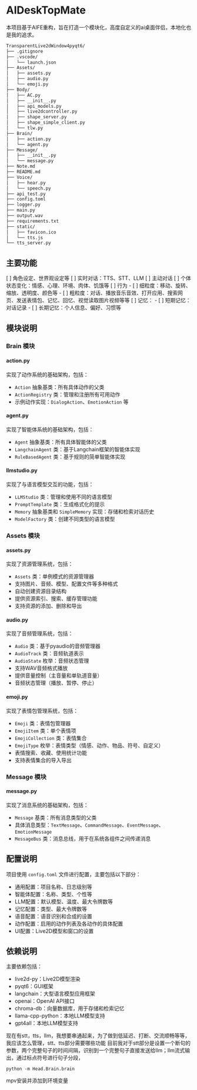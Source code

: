 # AIDeskTopMate

本项目基于AIFE重构，旨在打造一个模块化，高度自定义的ai桌面伴侣，本地化也是我的追求。

```bash
TransparentLive2dWindow4pyqt6/
├── .gitignore
├── .vscode/
│   └── launch.json
├── Assets/
│   ├── assets.py
│   ├── audio.py
│   └── emoji.py
├── Body/
│   ├── AC.py
│   ├── __init__.py
│   ├── api_models.py
│   ├── live2dcontroller.py
│   ├── shape_server.py
│   ├── shape_simple_client.py
│   └── tlw.py
├── Brain/
│   ├── action.py
│   └── agent.py
├── Message/
│   ├── __init__.py
│   └── message.py
├── Note.md
├── README.md
├── Voice/
│   ├── hear.py
│   └── speech.py
├── api_test.py
├── config.toml
├── logger.py
├── main.py
├── output.wav
├── requirements.txt
├── static/
│   ├── favicon.ico
│   └── tts.js
└── tts_server.py
```

## 主要功能
[ ] 角色设定、世界观设定等
[ ] 实时对话：TTS、STT、LLM
[ ] 主动对话
[ ] 个体状态变化：情感、心理、环境、肉体、饥饿等
[ ] 行为
    - [ ] 细粒度：移动、旋转、缩放、透明度、颜色等
    - [ ] 粗粒度：对话、播放音乐音效、打开应用、搜索网页、发送表情包、记忆、回忆、视觉读取图片视频等等
[ ] 记忆：
    - [ ] 短期记忆：对话记录
    - [ ] 长期记忆：个人信息、偏好、习惯等

## 模块说明

### Brain 模块

#### action.py
实现了动作系统的基础架构，包括：
- `Action` 抽象基类：所有具体动作的父类
- `ActionRegistry` 类：管理和注册所有可用动作
- 示例动作实现：`DialogAction`、`EmotionAction` 等

#### agent.py
实现了智能体系统的基础架构，包括：
- `Agent` 抽象基类：所有具体智能体的父类
- `LangchainAgent` 类：基于Langchain框架的智能体实现
- `RuleBasedAgent` 类：基于规则的简单智能体实现

#### llmstudio.py
实现了与语言模型交互的功能，包括：
- `LLMStudio` 类：管理和使用不同的语言模型
- `PromptTemplate` 类：生成格式化的提示
- `Memory` 抽象基类和 `SimpleMemory` 实现：存储和检索对话历史
- `ModelFactory` 类：创建不同类型的语言模型

### Assets 模块

#### assets.py
实现了资源管理系统，包括：
- `Assets` 类：单例模式的资源管理器
- 支持图片、音频、模型、配置文件等多种格式
- 自动创建资源目录结构
- 提供资源索引、搜索、缓存管理功能
- 支持资源的添加、删除和导出

#### audio.py
实现了音频管理系统，包括：
- `Audio` 类：基于pyaudio的音频管理器
- `AudioTrack` 类：音频轨道表示
- `AudioState` 枚举：音频状态管理
- 支持WAV音频格式播放
- 提供音量控制（主音量和单轨道音量）
- 音频状态管理（播放、暂停、停止）

#### emoji.py
实现了表情包管理系统，包括：
- `Emoji` 类：表情包管理器
- `EmojiItem` 类：单个表情项
- `EmojiCollection` 类：表情集合
- `EmojiType` 枚举：表情类型（情感、动作、物品、符号、自定义）
- 表情搜索、收藏、使用统计功能
- 支持表情集合的导入导出

### Message 模块

#### message.py
实现了消息系统的基础架构，包括：
- `Message` 基类：所有消息类型的父类
- 具体消息类型：`TextMessage`、`CommandMessage`、`EventMessage`、`EmotionMessage`
- `MessageBus` 类：消息总线，用于在系统各组件之间传递消息

## 配置说明

项目使用 `config.toml` 文件进行配置，主要包括以下部分：

- 通用配置：项目名称、日志级别等
- 智能体配置：名称、类型、个性等
- LLM配置：默认模型、温度、最大令牌数等
- 记忆配置：类型、最大令牌数等
- 语音配置：语音识别和合成的设置
- 动作配置：启用的动作列表及各动作的具体配置
- UI配置：Live2D模型和窗口的设置

## 依赖说明

主要依赖包括：

- live2d-py：Live2D模型渲染
- pyqt6：GUI框架
- langchain：大型语言模型应用框架
- openai：OpenAI API接口
- chroma-db：向量数据库，用于存储和检索记忆
- llama-cpp-python：本地LLM模型支持
- gpt4all：本地LLM模型支持


现在有stt，tts，llm，我想要串通起来，为了做到低延迟、打断、交流顺畅等等，我应该怎么管理，stt、tts部分需要哪些功能
目前我对于stt部分是设置一个断句的参数，两个完整句子的时间间隔，识别到一个完整句子直接发送给llm；llm流式输出，通过标点符号进行句子分段，



```
python -m Head.Brain.brain
```

mpv安装并添加到环境变量